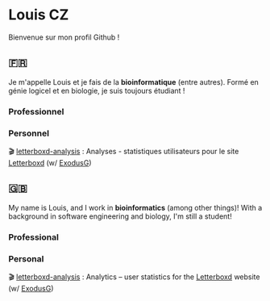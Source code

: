 # Louis CZ

Bienvenue sur mon profil Github !

## 🇫🇷

Je m'appelle Louis et je fais de la **bioinformatique** (entre autres). Formé en génie logicel et en biologie, je suis toujours étudiant ! 

### Professionnel

### Personnel 

🎬 [letterboxd-analysis](https://letterboxd-analysis.streamlit.app/) : Analyses - statistiques utilisateurs pour le site [Letterboxd](https://letterboxd.com/) (w/ [ExodusG](https://github.com/ExodusG))

## 🇬🇧

My name is Louis, and I work in **bioinformatics** (among other things)! With a background in software engineering and biology, I'm still a student!

### Professional

### Personal

🎬 [letterboxd-analysis](https://letterboxd-analysis.streamlit.app/) : Analytics – user statistics for the [Letterboxd](https://letterboxd.com/) website (w/ [ExodusG](https://github.com/ExodusG))
